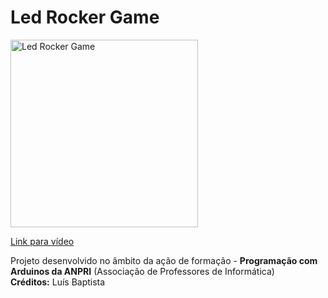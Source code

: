 # Led Rocker Game

<a href="https://youtu.be/z580uGMTbn4">
<img width="300" src="https://img.youtube.com/vi/z580uGMTbn4/0.jpg" alt="Led Rocker Game"/>
  <p>Link para vídeo</p>
</a>
<p>
  Projeto desenvolvido no âmbito da ação de formação - <b>Programação com Arduinos da ANPRI</b> (Associação de Professores de Informática)<br>
  <b>Créditos:</b> Luís Baptista
</p>
